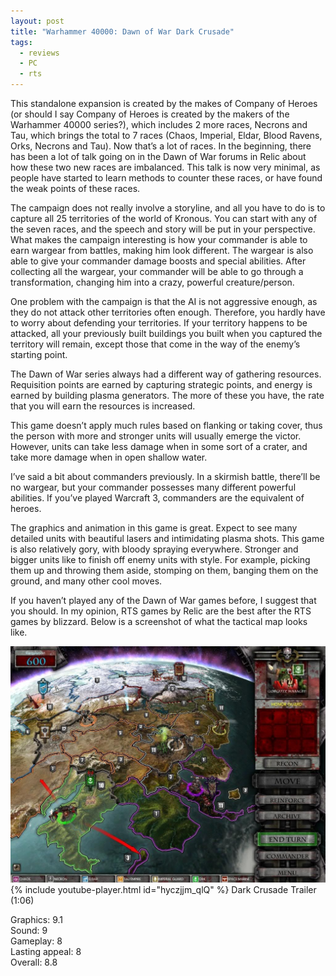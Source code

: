 ```yaml
---
layout: post
title: "Warhammer 40000: Dawn of War Dark Crusade"
tags:
  - reviews
  - PC
  - rts
---
```


This standalone expansion is created by the makes of Company of Heroes (or should I say Company of Heroes is created by the makers of the Warhammer 40000 series?), which includes 2 more races, Necrons and Tau, which brings the total to 7 races (Chaos, Imperial, Eldar, Blood Ravens, Orks, Necrons and Tau). Now that’s a lot of races. In the beginning, there has been a lot of talk going on in the Dawn of War forums in Relic about how these two new races are imbalanced. This talk is now very minimal, as people have started to learn methods to counter these races, or have found the weak points of these races.

The campaign does not really involve a storyline, and all you have to do is to capture all 25 territories of the world of Kronous. You can start with any of the seven races, and the speech and story will be put in your perspective. What makes the campaign interesting is how your commander is able to earn wargear from battles, making him look different. The wargear is also able to give your commander damage boosts and special abilities. After collecting all the wargear, your commander will be able to go through a transformation, changing him into a crazy, powerful creature/person.

One problem with the campaign is that the AI is not aggressive enough, as they do not attack other territories often enough. Therefore, you hardly have to worry about defending your territories. If your territory happens to be attacked, all your previously built buildings you built when you captured the territory will remain, except those that come in the way of the enemy’s starting point.

The Dawn of War series always had a different way of gathering resources. Requisition points are earned by capturing strategic points, and energy is earned by building plasma generators. The more of these you have, the rate that you will earn the resources is increased.

This game doesn’t apply much rules based on flanking or taking cover, thus the person with more and stronger units will usually emerge the victor. However, units can take less damage when in some sort of a crater, and take more damage when in open shallow water.

I’ve said a bit about commanders previously. In a skirmish battle, there’ll be no wargear, but your commander possesses many different powerful abilities. If you’ve played Warcraft 3, commanders are the equivalent of heroes.

The graphics and animation in this game is great. Expect to see many detailed units with beautiful lasers and intimidating plasma shots. This game is also relatively gory, with bloody spraying everywhere. Stronger and bigger units like to finish off enemy units with style. For example, picking them up and throwing them aside, stomping on them, banging them on the ground, and many other cool moves.

If you haven’t played any of the Dawn of War games before, I suggest that you should. In my opinion, RTS games by Relic are the best after the RTS games by blizzard. Below is a screenshot of what the tactical map looks like.

![alt text](/posts/game-reviews/wh40k-dow-dark-crusade/1.jpg "Game World")
{% include youtube-player.html id="hyczjjm_qlQ" %}
Dark Crusade Trailer (1:06)

Graphics: 9.1\
Sound: 9\
Gameplay: 8\
Lasting appeal: 8\
Overall: 8.8
